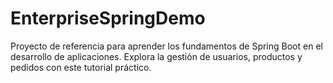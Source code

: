 # EnterpriseSpringDemo
Proyecto de referencia para aprender los fundamentos de Spring Boot en el desarrollo de aplicaciones. Explora la gestión de usuarios, productos y pedidos con este tutorial práctico.
